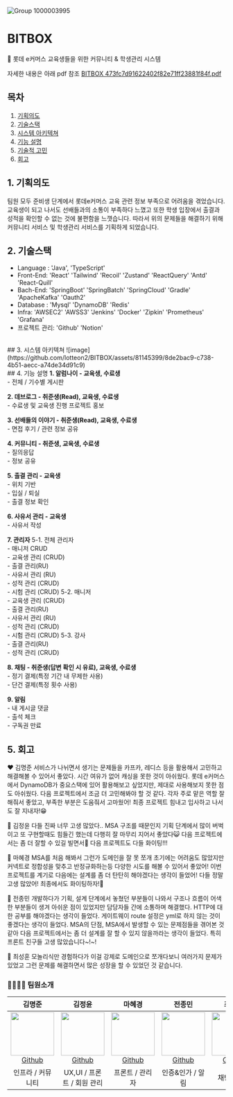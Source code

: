 ![Group 1000003995](https://github.com/lotteon2/BITBOX/assets/81145399/72275a38-842c-454c-acef-6b1b123b2ab5)

# BITBOX
📌 롯데 e커머스 교육생들을 위한 커뮤니티 & 학생관리 시스템

자세한 내용은 아래 pdf 참조
[BITBOX 473fc7d91622402f82e71ff23881f84f.pdf](https://github.com/lotteon2/BITBOX/files/13246376/BITBOX.473fc7d91622402f82e71ff23881f84f.pdf)

## 목차

1. [기획의도](#1-기획의도)
2. [기술스택](#2-기술스택)
3. [시스템 아키텍쳐](#3-시스템-아키텍쳐)
4. [기능 설명](#4-기능-설명)
5. [기술적 고민](#5-기술적-고민)
6. [회고](#6-회고)

## 1. 기획의도
팀원 모두 준비생 단계에서 롯데e커머스 교육 관련 정보 부족으로 어려움을 겪었습니다. 교육생이 되고 나서도 선배들과의 소통이 부족하다 느꼈고 또한 학생 입장에서 출결과 성적을 확인할 수 없는 것에 불편함을 느꼇습니다. 따라서 위의 문제들을 해결하기 위해 커뮤니티 서비스 및 학생관리 서비스를 기획하게 되었습니다.
<br />
## 2. 기술스택
- Language : 'Java', 'TypeScript'
- Front-End: 'React' 'Tailwind' 'Recoil' 'Zustand' 'ReactQuery' 'Antd' 'React-Quill'
- Bach-End: 'SpringBoot' 'SpringBatch' 'SpringCloud' 'Gradle' 'ApacheKafka' 'Oauth2'
- Database : 'Mysql' 'DynamoDB' 'Redis'
- Infra: 'AWSEC2' 'AWSS3' 'Jenkins' 'Docker' 'Zipkin' 'Prometheus' 'Grafana'
- 프로젝트 관리: 'Github' 'Notion'
<br />
## 3. 시스템 아키텍쳐
![image](https://github.com/lotteon2/BITBOX/assets/81145399/8de2bac9-c738-4b51-aecc-a74de34d91c9)
<br />
## 4. 기능 설명
<b>1. 알럼나이 - 교육생, 수료생</b>
    <br />- 전체 / 기수별 게시판

<b>2. 데브로그 - 취준생(Read), 교육생, 수료생</b>
    <br />- 수료생 및 교육생 진행 프로젝트 홍보

<b>3. 선배들의 이야기 - 취준생(Read), 교육생, 수료생</b>
    <br />- 면접 후기 / 관련 정보 공유

<b>4. 커뮤니티 - 취준생, 교육생, 수료생</b>
    <br />- 질의응답
    <br />- 정보 공유

<b>5. 출결 관리 - 교육생</b>
    <br />- 위치 기반
    <br />- 입실 / 퇴실
    <br />- 출결 정보 확인

<b>6. 사유서 관리 - 교육생</b>
    <br />- 사유서 작성

<b>7. 관리자</b>
  5-1. 전체 관리자
          <br />- 매니저 CRUD
          <br />- 교육생 관리 (CRUD)
          <br />- 출결 관리(RU)
          <br />- 사유서 관리 (RU)
          <br />- 성적 관리 (CRUD)
          <br />- 시험 관리 (CRUD)
  5-2. 매니저
          <br />- 교육생 관리 (CRUD)
          <br />- 출결 관리(RU)
          <br />- 사유서 관리 (RU)
          <br />- 성적 관리 (CRUD)
          <br />- 시험 관리 (CRUD)
  5-3. 강사
          <br />- 출결 관리(RU)
          <br />- 성적 관리 (CRUD)

<b>8. 채팅 - 취준생(답변 확인 시 유료), 교육생, 수료생</b>
          <br />- 정기 결제(특정 기간 내 무제한 사용)
          <br />- 단건 결제(특정 횟수 사용)

<b>9. 알림</b>
          <br />- 내 게시글 댓글
          <br />- 출석 체크
          <br />- 구독권 만료
<br />
## 5. 회고
❤️ 김명준
서비스가 나뉘면서 생기는 문제들을 카프카, 레디스 등을 활용해서 고민하고 해결해볼 수 있어서 좋았다. 시간 여유가 없어 캐싱을 못한 것이 아쉬웠다. 롯데 e커머스에서 DynamoDB가 중요스택에 있어 활용해보고 싶었지만, 제대로 사용해보지 못한 점도 아쉬웠다. 다음 프로젝트에서 조금 더 고민해봐야 할 것 같다. 각자 주로 맡은 역할 잘 해줘서 좋았고, 부족한 부분은 도움줘서 고마웠어! 최종 프로젝트 힘내고 입사하고 나서도 잘 지내자!😁

💜 김정윤
다들 진짜 너무 고생 많았다.. MSA 구조를 때문인지 기획 단계에서 많이 버벅이고 또 구현할때도 힘들긴 했는데 다행히 잘 마무리 지어서 좋았다😺 다음 프로젝트에서는 좀 더 잘할 수 있길 빌면서🙏  다음 프로젝트도 다들 화이팅!!!

💛 마혜경
MSA를 처음 해봐서 그런가 도메인을 잘 못 쪼개 초기에는 어려움도 많았지만 커넥트로 정합성을 맞추고 반정규화하는등 다양한 시도를 해볼 수 있어서 좋았어! 이번 프로젝트를 계기로 다음에는 설계를 좀 더 탄탄히 해야겠다는 생각이 들었어! 다들 정말 고생 많았어! 최종에서도 화이팅하자!🙌

💚 전종민
개발하다가 기획, 설계 단계에서 놓쳤던 부분들이 나와서 구조나 흐름이 어색한 부분들이 생겨 아쉬운 점이 있었지만 담당자들 간에 소통하며 해결했다. HTTP에 대한 공부를 해야겠다는 생각이 들었다. 게이트웨이 route 설정은 yml로 하지 않는 것이 좋겠다는 생각이 들었다. MSA의 단점, MSA에서 발생할 수 있는 문제점들을 겪어본 것 같아 다음 프로젝트에서는 좀 더 설계를 잘 할 수 있지 않을까라는 생각이 들었다. 특히 프론트 친구들 고생 많았습니다~!~!

💙 최성훈
모놀리식만 경험하다가 이걸 강제로 도메인으로 쪼개다보니 여러가지 문제가 있었고 그런 문제를 해결하면서 많은 성장을 할 수 있었던 것 같습니다.


### 👨‍👩‍👦‍👦  팀원소개
|  김명준  |  김정윤  |  마혜경  |  전종민 | 최성훈  |
| :----------: |  :--------:  |  :---------: |  :---------: | :---------: |
| [<img src="https://avatars.githubusercontent.com/u/100829030?v=4" width="100px" height="100px"><br/>Github](https://github.com/MJun111)| [<img src="https://avatars.githubusercontent.com/u/81145399?v=4" width="100px" height="100px"><br/>Github](https://github.com/indl1670) | [<img src="https://avatars.githubusercontent.com/u/72402747?v=4" width="100px" height="100px"><br/>Github](https://github.com/Hyevvy) | [<img src="https://avatars.githubusercontent.com/u/38072189?s=64&v=4" width="100px" height="100px"><br/>Github](https://github.com/wakkpu)| [<img src="https://avatars.githubusercontent.com/u/33412452?v=4" width="100px" height="100px"><br/>Github](https://github.com/realsuperman) |
| 인프라 / 커뮤니티 | UX,UI / 프론트 / 회원 관리 | 프론트 / 관리자 | 인증&인가 / 알림 | 채팅 / 결제 |
